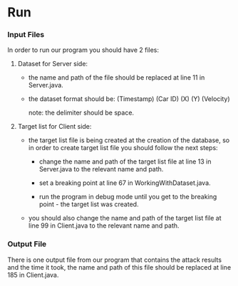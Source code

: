 # Run

### Input Files
In order to run our program you should have 2 files:

1. Dataset for Server side:

    * the name and path of the file should be replaced at line 11 in Server.java.

    * the dataset format should be: (Timestamp) (Car ID) (X) (Y) (Velocity)

      note: the delimiter should be space.
    
2. Target list for Client side:

    * the target list file is being created at the creation of the database, so in order to create target list file you should follow the next steps:

         - change the name and path of the target list file at line 13 in Server.java to the relevant name and path.

         - set a breaking point at line 67 in WorkingWithDataset.java.

         - run the program in debug mode until you get to the breaking point - the target list was created.

    * you should also change the name and path of the target list file at line 99 in Client.java to the relevant name and path.

### Output File

   There is one output file from our program that contains the attack results and the time it took, the name and path of this file should be replaced at line 185 in Client.java.


